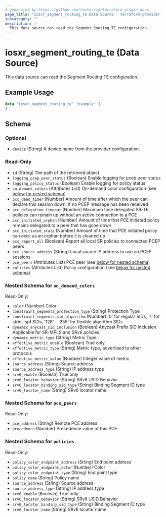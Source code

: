 ```yaml
---
# generated by https://github.com/hashicorp/terraform-plugin-docs
page_title: "iosxr_segment_routing_te Data Source - terraform-provider-iosxr"
subcategory: ""
description: |-
  This data source can read the Segment Routing TE configuration.
---
```


# iosxr_segment_routing_te (Data Source)

This data source can read the Segment Routing TE configuration.

## Example Usage

```terraform
data "iosxr_segment_routing_te" "example" {
}
```

<!-- schema generated by tfplugindocs -->
## Schema

### Optional

- `device` (String) A device name from the provider configuration.

### Read-Only

- `id` (String) The path of the retrieved object.
- `logging_pcep_peer_status` (Boolean) Enable logging for pcep peer status
- `logging_policy_status` (Boolean) Enable logging for policy status
- `on_demand_colors` (Attributes List) On-demand color configuration (see [below for nested schema](#nestedatt--on_demand_colors))
- `pcc_dead_timer` (Number) Amount of time after which the peer can declare this session down, if no PCEP message has been received
- `pcc_delegation_timeout` (Number) Maximum time delegated SR-TE policies can remain up without an active connection to a PCE
- `pcc_initiated_orphan` (Number) Amount of time that PCE initiated policy remains delegated to a peer that has gone down
- `pcc_initiated_state` (Number) Amount of time that PCE initiated policy can exist as an orphan before it is cleaned up
- `pcc_report_all` (Boolean) Report all local SR policies to connected PCEP peers
- `pcc_source_address` (String) Local source IP address to use on PCEP sessions
- `pce_peers` (Attributes List) PCE peer (see [below for nested schema](#nestedatt--pce_peers))
- `policies` (Attributes List) Policy configuration (see [below for nested schema](#nestedatt--policies))

<a id="nestedatt--on_demand_colors"></a>
### Nested Schema for `on_demand_colors`

Read-Only:

- `color` (Number) Color
- `constraint_segments_protection_type` (String) Protection Type
- `constraint_segments_sid_algorithm` (Number) '0' for regular SIDs, '1' for strict-spf SIDs, '128' - '255' for flexible algorithm SIDs
- `dynamic_anycast_sid_inclusion` (Boolean) Anycast Prefix SID Inclusion. Applicable for SR-MPLS and SRv6 policies
- `dynamic_metric_type` (String) Metric Type
- `effective_metric_enable` (Boolean) True only
- `effective_metric_type` (String) Metric type, advertised to other protocols
- `effective_metric_value` (Number) Integer value of metric
- `source_address` (String) Source address
- `source_address_type` (String) IP address type
- `srv6_enable` (Boolean) True only
- `srv6_locator_behavior` (String) SRv6 USID Behavior
- `srv6_locator_binding_sid_type` (String) Binding Segment ID type
- `srv6_locator_name` (String) SRv6 locator name


<a id="nestedatt--pce_peers"></a>
### Nested Schema for `pce_peers`

Read-Only:

- `pce_address` (String) Remote PCE address
- `precedence` (Number) Precedence value of this PCE


<a id="nestedatt--policies"></a>
### Nested Schema for `policies`

Read-Only:

- `policy_color_endpoint_address` (String) End point address
- `policy_color_endpoint_color` (Number) Color
- `policy_color_endpoint_type` (String) End point type
- `policy_name` (String) Policy name
- `source_address` (String) Source address
- `source_address_type` (String) IP address type
- `srv6_enable` (Boolean) True only
- `srv6_locator_behavior` (String) SRv6 USID Behavior
- `srv6_locator_binding_sid_type` (String) Binding Segment ID type
- `srv6_locator_name` (String) SRv6 locator name
